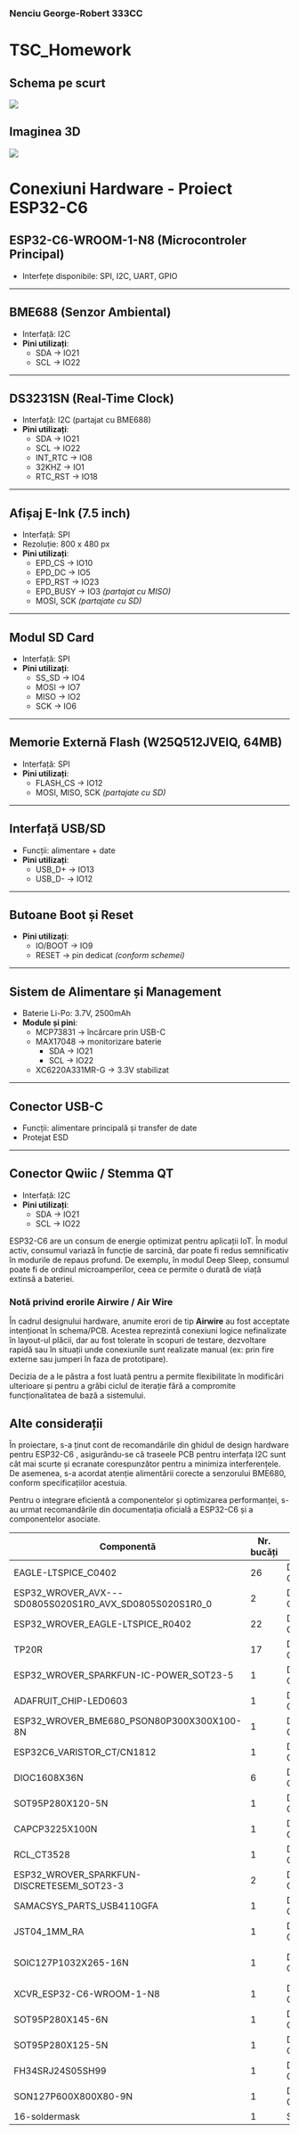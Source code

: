 ### Nenciu George-Robert 333CC


# TSC_Homework
## Schema pe scurt
<img src="https://github.com/robertnen/TSC_Homework/blob/main/Images/diag.svg">
<br>

## Imaginea 3D 
<img src="./Images/screen_reader.png">
<br>

# Conexiuni Hardware - Proiect ESP32-C6

## ESP32-C6-WROOM-1-N8 (Microcontroler Principal)
- Interfețe disponibile: SPI, I2C, UART, GPIO

---

## BME688 (Senzor Ambiental)
- Interfață: I2C  
- **Pini utilizați**:  
  - SDA → IO21  
  - SCL → IO22

---

## DS3231SN (Real-Time Clock)
- Interfață: I2C (partajat cu BME688)  
- **Pini utilizați**:  
  - SDA → IO21  
  - SCL → IO22  
  - INT_RTC → IO8  
  - 32KHZ → IO1  
  - RTC_RST → IO18

---

## Afișaj E-Ink (7.5 inch)
- Interfață: SPI  
- Rezoluție: 800 x 480 px  
- **Pini utilizați**:  
  - EPD_CS → IO10  
  - EPD_DC → IO5  
  - EPD_RST → IO23  
  - EPD_BUSY → IO3 *(partajat cu MISO)*  
  - MOSI, SCK *(partajate cu SD)*

---

## Modul SD Card
- Interfață: SPI  
- **Pini utilizați**:  
  - SS_SD → IO4  
  - MOSI → IO7  
  - MISO → IO2  
  - SCK → IO6

---

## Memorie Externă Flash (W25Q512JVEIQ, 64MB)
- Interfață: SPI  
- **Pini utilizați**:  
  - FLASH_CS → IO12  
  - MOSI, MISO, SCK *(partajate cu SD)*

---

## Interfață USB/SD
- Funcții: alimentare + date  
- **Pini utilizați**:  
  - USB_D+ → IO13  
  - USB_D- → IO12

---

## Butoane Boot și Reset
- **Pini utilizați**:  
  - IO/BOOT → IO9  
  - RESET → pin dedicat *(conform schemei)*

---

## Sistem de Alimentare și Management
- Baterie Li-Po: 3.7V, 2500mAh  
- **Module și pini**:
  - MCP73831 → încărcare prin USB-C  
  - MAX17048 → monitorizare baterie  
    - SDA → IO21  
    - SCL → IO22  
  - XC6220A331MR-G → 3.3V stabilizat

---

## Conector USB-C
- Funcții: alimentare principală și transfer de date  
- Protejat ESD

---

## Conector Qwiic / Stemma QT
- Interfață: I2C  
- **Pini utilizați**:
  - SDA → IO21  
  - SCL → IO22


<p>ESP32-C6 are un consum de energie optimizat pentru aplicații IoT. În modul activ, consumul variază în funcție de sarcină, dar poate fi redus semnificativ în modurile de repaus profund. De exemplu, în modul Deep Sleep, consumul poate fi de ordinul microamperilor, ceea ce permite o durată de viață extinsă a bateriei.</p>

### Notă privind erorile Airwire / Air Wire

În cadrul designului hardware, anumite erori de tip **Airwire** au fost acceptate intenționat în schema/PCB. Acestea reprezintă conexiuni logice nefinalizate în layout-ul plăcii, dar au fost tolerate în scopuri de testare, dezvoltare rapidă sau în situații unde conexiunile sunt realizate manual (ex: prin fire externe sau jumperi în faza de prototipare). 

Decizia de a le păstra a fost luată pentru a permite flexibilitate în modificări ulterioare și pentru a grăbi ciclul de iterație fără a compromite funcționalitatea de bază a sistemului.

## Alte considerații

<p>În proiectare, s-a ținut cont de recomandările din ghidul de design hardware pentru ESP32-C6 , asigurându-se că traseele PCB pentru interfața I2C sunt cât mai scurte și ecranate corespunzător pentru a minimiza interferențele. De asemenea, s-a acordat atenție alimentării corecte a senzorului BME680, conform specificațiilor acestuia.​

Pentru o integrare eficientă a componentelor și optimizarea performanței, s-au urmat recomandările din documentația oficială a ESP32-C6 și a componentelor asociate.</p>

| Componentă | Nr. bucăți | Nume material | Link către datasheet |
|---|---|---|---|
| EAGLE-LTSPICE_C0402 | 26 | Discrete Component | https://eu.mouser.com/datasheet/2/447/KEM_C1023_X7R_AUTO_SMD-3316698.pdf |
| ESP32_WROVER_AVX---SD0805S020S1R0_AVX_SD0805S020S1R0_0 | 2 | Discrete Component | https://eu.mouser.com/datasheet/2/40/AutoMLCCKAM-3216307.pdf |
| ESP32_WROVER_EAGLE-LTSPICE_R0402 | 22 | Discrete Component | https://eu.mouser.com/datasheet/2/54/cr-1858361.pdf |
| TP20R | 17 | Discrete Component | https://www.koaspeer.com/pdfs/RN73R.pdf |
| ESP32_WROVER_SPARKFUN-IC-POWER_SOT23-5 | 1 | Discrete Component | https://eu.mouser.com/datasheet/2/891/Espressif_Systems_ESP32_WROVER_E_L_0-3049094.pdf |
| ADAFRUIT_CHIP-LED0603 | 1 | Discrete Component | https://www.vishay.com/doc?82437 |
| ESP32_WROVER_BME680_PSON80P300X300X100-8N | 1 | Discrete Component | https://eu.mouser.com/datasheet/2/783/BST_BME680_DS001-1509608.pdf |
| ESP32C6_VARISTOR_CT/CN1812 | 1 | Discrete Component | https://product.tdk.com/system/files/dam/doc/product/protection/voltage/varistor_ctvs/data_sheet/75/db/ctvs_14/ct1210s14bautogx1.pdf |
| DIOC1608X36N | 6 | Discrete Component | https://eu.mouser.com/datasheet/2/802/1703143356438-3483895.pdf |
| SOT95P280X120-5N | 1 | Discrete Component | https://www.onsemi.com/PowerSolutions/product.do?id=MC74VHC1GT32P5T5G |
| CAPCP3225X100N | 1 | Discrete Component | https://eu.mouser.com/datasheet/2/18/2/CAP_CACFSBA1-3557832.pdf |
| RCL_CT3528 | 1 | Discrete Component | https://www.vishay.com/doc?20046 |
| ESP32_WROVER_SPARKFUN-DISCRETESEMI_SOT23-3 | 2 | Discrete Component | https://eu.mouser.com/datasheet/2/891/Espressif_Systems_ESP32_WROVER_E_L_0-3049094.pdf |
| SAMACSYS_PARTS_USB4110GFA | 1 | Discrete Component | https://eu.mouser.com/datasheet/2/837/GCT_USB4120-3159195.pdf |
| JST04_1MM_RA | 1 | Discrete Component | https://eu.mouser.com/datasheet/2/564/eCPT-3475515.pdf |
| SOIC127P1032X265-16N | 1 | Discrete Component | https://www.ti.com/lit/ug/sbou289/sbou289.pdf?ts=1664458800011&ref_url=https%253A%252F%252Fwww.ti.com%252Ftool%252FSURFACE-MOUNT-ADAPTER-EVM%253FkeyMatch%253D%2526tisearch%253Dsearch-everything%2526usecase%253Dhardware |
| XCVR_ESP32-C6-WROOM-1-N8 | 1 | Discrete Component | https://eu.mouser.com/datasheet/2/891/esp32_c6_datasheet_en-3304070.pdf |
| SOT95P280X145-6N | 1 | Discrete Component | https://eu.mouser.com/datasheet/2/414/DIV23-3532318.pdf |
| SOT95P280X125-5N | 1 | Discrete Component | https://eu.mouser.com/datasheet/2/414/DIV23-1551440.pdf |
| FH34SRJ24S05SH99 | 1 | Discrete Component | https://eu.mouser.com/datasheet/2/833/cherry_Rocker_SR_Round_EN-1275415.pdf |
| SON127P600X800X80-9N | 1 | Discrete Component | https://www.ti.com/lit/gpn/tps63710 |
| 16-soldermask | 1 | Steel | https://eu.mouser.com/datasheet/2/58/BPS-DAT-(BB3U)-Datasheet-1282462.pdf |
